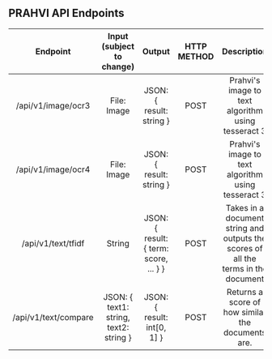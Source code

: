 ## PRAHVI API Endpoints

|           Endpoint           |        Input (subject to change)       |                 Output                 | HTTP METHOD |                                     Description                                    |
|:----------------------------:|:--------------------------------------:|:--------------------------------------:|:-----------:|:----------------------------------------------------------------------------------:|
| <domain>/api/v1/image/ocr3   | File: Image                            | JSON: { result: string }               | POST        | Prahvi's image to text algorithm using tesseract 3                                 |
| <domain>/api/v1/image/ocr4   | File: Image                            | JSON: { result: string }               | POST        | Prahvi's image to text algorithm using tesseract 3                                 |
| <domain>/api/v1/text/tfidf   | String                                 | JSON: { result: { term: score, ... } } | POST        | Takes in a document string and outputs the scores of all the terms in the document |
| <domain>/api/v1/text/compare | JSON: { text1: string, text2: string } | JSON: { result: int[0, 1] }            | POST        | Returns a score of how similar the documents are.                                  |
